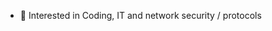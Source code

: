 - 👀 Interested in Coding, IT and network security / protocols

<!---
b4s714n/b4s714n is a ✨ special ✨ repository because its `README.md` (this file) appears on your GitHub profile.
You can click the Preview link to take a look at your changes.
--->
